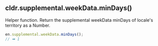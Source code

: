 ## cldr.supplemental.weekData.minDays()

Helper function. Return the supplemental weekData minDays of locale's territory as a Number.

```javascript
en.supplemental.weekData.minDays();
// ➡ 1
```
